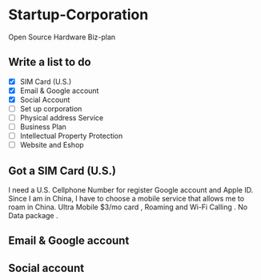 # Startup-Corporation
Open Source Hardware Biz-plan

## Write a list to do

- [x] SIM Card (U.S.)
- [x] Email & Google account
- [x] Social Account
- [ ] Set up corporation
- [ ] Physical address Service
- [ ] Business Plan
- [ ] Intellectual Property Protection
- [ ] Website and Eshop

## Got a SIM Card (U.S.)

I need a U.S. Cellphone Number for register Google account and Apple ID.
Since I am in China, I have to choose a mobile service that allows me to roam in China.
Ultra Mobile $3/mo card , Roaming and Wi-Fi Calling . No Data package .

## Email & Google account


## Social account

